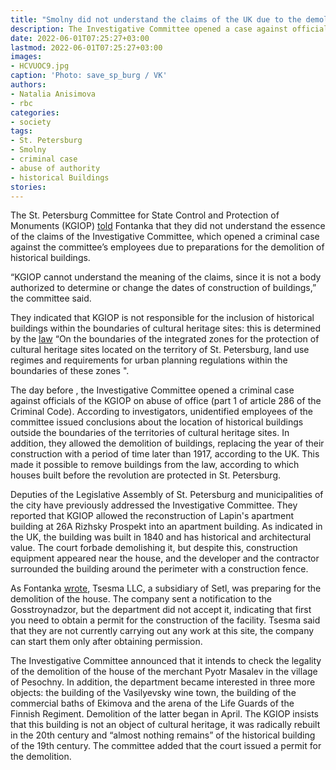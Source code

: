 ```yaml
---
title: "Smolny did not understand the claims of the UK due to the demolition of pre-revolutionary buildings"
description: The Investigative Committee opened a case against officials of the St. Petersburg Committee for the Protection of Historical Monuments, suspecting them of exceeding their authority in issuing conclusions on the demolition of pre-revolutionary buildings. Smolny said they did not understand the claims.
date: 2022-06-01T07:25:27+03:00
lastmod: 2022-06-01T07:25:27+03:00
images:
- HCVUOC9.jpg
caption: 'Photo: save_sp_burg / VK'
authors:
- Natalia Anisimova
- rbc
categories:
- society
tags:
- St. Petersburg
- Smolny
- criminal case
- abuse of authority
- historical Buildings
stories:
---
```


The St. Petersburg Committee for State Control and Protection of Monuments (KGIOP) [told](https://www.fontanka.ru/2022/05/31/71375303/) Fontanka that they did not understand the essence of the claims of the Investigative Committee, which opened a criminal case against the committee’s employees due to preparations for the demolition of historical buildings.

“KGIOP cannot understand the meaning of the claims, since it is not a body authorized to determine or change the dates of construction of buildings,” the committee said.

They indicated that KGIOP is not responsible for the inclusion of historical buildings within the boundaries of cultural heritage sites: this is determined by the [law](https://docs.cntd.ru/document/891801807) “On the boundaries of the integrated zones for the protection of cultural heritage sites located on the territory of St. Petersburg, land use regimes and requirements for urban planning regulations within the boundaries of these zones ".

The day before , the Investigative Committee opened a criminal case against officials of the KGIOP on abuse of office (part 1 of article 286 of the Criminal Code). According to investigators, unidentified employees of the committee issued conclusions about the location of historical buildings outside the boundaries of the territories of cultural heritage sites. In addition, they allowed the demolition of buildings, replacing the year of their construction with a period of time later than 1917, according to the UK. This made it possible to remove buildings from the law, according to which houses built before the revolution are protected in St. Petersburg.

Deputies of the Legislative Assembly of St. Petersburg and municipalities of the city have previously addressed the Investigative Committee. They reported that KGIOP allowed the reconstruction of Lapin's apartment building at 26A Rizhsky Prospekt into an apartment building. As indicated in the UK, the building was built in 1840 and has historical and architectural value. The court forbade demolishing it, but despite this, construction equipment appeared near the house, and the developer and the contractor surrounded the building around the perimeter with a construction fence.

As Fontanka [wrote](https://www.fontanka.ru/2022/05/30/71371892/), Tsesma LLC, a subsidiary of Setl, was preparing for the demolition of the house. The company sent a notification to the Gosstroynadzor, but the department did not accept it, indicating that first you need to obtain a permit for the construction of the facility. Tsesma said that they are not currently carrying out any work at this site, the company can start them only after obtaining permission.

The Investigative Committee announced that it intends to check the legality of the demolition of the house of the merchant Pyotr Masalev in the village of Pesochny. In addition, the department became interested in three more objects: the building of the Vasilyevsky wine town, the building of the commercial baths of Ekimova and the arena of the Life Guards of the Finnish Regiment. Demolition of the latter began  in April. The KGIOP insists that this building is not an object of cultural heritage, it was radically rebuilt in the 20th century and “almost nothing remains” of the historical building of the 19th century. The committee added that the court issued a permit for the demolition.